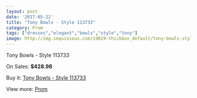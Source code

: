 ```yaml
---
layout: post
date: '2017-05-22'
title: "Tony Bowls - Style 113733"
category: Prom
tags: ["dresses","elegant","bowls","style","tony"]
image: http://img.sequinious.com/19829-thickbox_default/tony-bowls-style-113733.jpg
---
```

Tony Bowls - Style 113733

On Sales: **$428.98**
<a href="https://www.sequinious.com/prom/8925-tony-bowls-style-113733.html"><amp-img layout="responsive" width="600" height="600" src="//img.sequinious.com/19829-thickbox_default/tony-bowls-style-113733.jpg" alt="Tony Bowls - Style 113733 0" /></a>
<a href="https://www.sequinious.com/prom/8925-tony-bowls-style-113733.html"><amp-img layout="responsive" width="600" height="600" src="//img.sequinious.com/19833-thickbox_default/tony-bowls-style-113733.jpg" alt="Tony Bowls - Style 113733 1" /></a>
<a href="https://www.sequinious.com/prom/8925-tony-bowls-style-113733.html"><amp-img layout="responsive" width="600" height="600" src="//img.sequinious.com/19832-thickbox_default/tony-bowls-style-113733.jpg" alt="Tony Bowls - Style 113733 2" /></a>
<a href="https://www.sequinious.com/prom/8925-tony-bowls-style-113733.html"><amp-img layout="responsive" width="600" height="600" src="//img.sequinious.com/19831-thickbox_default/tony-bowls-style-113733.jpg" alt="Tony Bowls - Style 113733 3" /></a>
<a href="https://www.sequinious.com/prom/8925-tony-bowls-style-113733.html"><amp-img layout="responsive" width="600" height="600" src="//img.sequinious.com/19830-thickbox_default/tony-bowls-style-113733.jpg" alt="Tony Bowls - Style 113733 4" /></a>

Buy it: [Tony Bowls - Style 113733](https://www.sequinious.com/prom/8925-tony-bowls-style-113733.html "Tony Bowls - Style 113733")

View more: [Prom](https://www.sequinious.com/7-prom "Prom")